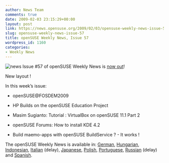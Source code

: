 ```yaml
---
author: News Team
comments: true
date: 2009-02-03 23:15:29+00:00
layout: post
link: https://news.opensuse.org/2009/02/03/opensuse-weekly-news-issue-57/
slug: opensuse-weekly-news-issue-57
title: openSUSE Weekly News, Issue 57
wordpress_id: 1160
categories:
- Weekly News
---
```


![news](//news.opensuse.org/wp-content/uploads/2007/11/knewsticker.png) Issue #57 of openSUSE Weekly News is [now out](//en.opensuse.org/OpenSUSE_Weekly_News/57)!  
  

New layout !   
  

In this week’s issue:


  * openSUSE@FOSDEM2009 

  * HP Builds on the openSUSE Education Project 

  * Masim Sugianto: Tutorial : VirtualBox on openSUSE 11.1 Part 2 

  * openSUSE Forums: How to install KDE 4.2 

  * Build maemo-apps with openSUSE BuildService ? - It works ! 




The openSUSE Weekly News is available in: 
[German](//de.opensuse.org/OpenSUSE-Wochenschau/57),
[Hungarian](//hu.opensuse.org/OpenSUSE_Heti_H%C3%ADrmond%C3%B3/57), 
[Indonesian](//en.opensuse.org/OpenSUSE_Weekly_News/57/indonesian),
[Italian](//it.opensuse.org/OpenSUSE_Newsletter_Settimanale/57) (delay),
[Japanese](//ja.opensuse.org/OpenSUSE_Weekly_News/57),
[Polish](//pl.opensuse.org/Tygodnik_openSUSE/57), 
[Portuguese](//pt.opensuse.org/Not%C3%ADcias_da_semana_no_openSUSE/57),
[Russian](//ru.opensuse.org/%D0%95%D0%B6%D0%B5%D0%BD%D0%B5%D0%B4%D0%B5%D0%BB%D1%8C%D0%BD%D1%8B%D0%B5_%D0%BD%D0%BE%D0%B2%D0%BE%D1%81%D1%82%D0%B8_openSUSE/57) (delay) and
[Spanish](//es.opensuse.org/OpenSUSE_Noticias_Semanales/57).
